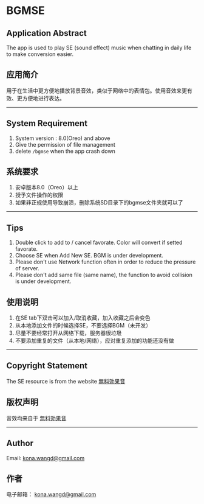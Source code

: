 # BGMSE
## Application Abstract
The app is used to play SE (sound effect) music when chatting in daily life to make conversion easier.

## 应用简介
用于在生活中更方便地播放背景音效，类似于网络中的表情包。使用音效来更有效、更方便地进行表达。

---

## System Requirement
1. System version : 8.0(Oreo) and above
2. Give the permission of file management
3. delete `/bgmse` when the app crash down 
## 系统要求
1. 安卓版本8.0（Oreo）以上
2. 授予文件操作的权限
3. 如果非正规使用导致崩溃，删除系统SD目录下的bgmse文件夹就可以了

---
## Tips
1. Double click to add to / cancel favorate. Color will convert if setted favorate.
2. Choose SE when Add New SE. BGM is under development.
3. Please don't use Network function often in order to reduce the pressure of server.
4. Please don't add same file (same name), the function to avoid collision is under development.
## 使用说明
1. 在SE tab下双击可以加入/取消收藏，加入收藏之后会变色
2. 从本地添加文件的时候选择SE，不要选择BGM（未开发）
3. 尽量不要经常打开从网络下载，服务器很垃圾
4. 不要添加重复的文件（从本地/网络），应对重复添加的功能还没有做

---
## Copyright Statement
The SE resource is from the website [無料効果音](https://taira-komori.jpn.org/freesound.html)
## 版权声明
音效均来自于 [無料効果音](https://taira-komori.jpn.org/freesound.html) 

---

## Author
Email: kona.wangd@gmail.com
## 作者
电子邮箱： kona.wangd@gmail.com
